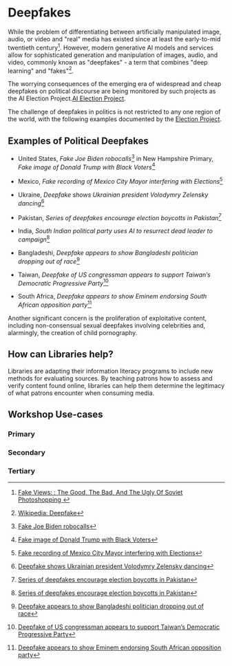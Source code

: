 # Deepfakes
While the problem of differentiating between artificially manipulated image, 
audio, or video and "real" media has existed since at least the early-to-mid 
twentieth century[^soviet]. However, modern generative AI models and services allow for 
sophisticated generation and manipulation of images, audio, and video, commonly known
as "deepfakes" - a term that combines "deep learning" and "fakes"[^wikipedia]. 

The worrying consequences of the emerging era of widespread and cheap deepfakes 
on political discourse are being monitored by such projects as the AI Election Project.[AI Election Project][WIRED_AI_ELECTION].

The challenge of deepfakes in politics is not restricted to any one region of the world, 
with the following examples documented by the [Election Project][WIRED_AI_ELECTION].

## Examples of Political Deepfakes
- United States, *Fake Joe Biden robocalls*[^NBC_NEWS_JAN_24] in New Hampshire Primary, 
  *Fake image of Donald Trump with Black Voters*[^BBC_NEWS_MAR_24]

- Mexico, *Fake recording of Mexico City Mayor interfering with Elections*[^AP_NEWS_NOV_23]

- Ukraine, *Deepfake shows Ukrainian president Volodymry Zelensky dancing*[^AFP_JAN_24]

- Pakistan, *Series of deepfakes encourage election boycotts in Pakistan*[^FRANCE_24_FEB_24]

- India, *South Indian political party uses AI to resurrect dead leader to campaign*[^AL_JAZEERA_FEB_24]

- Bangladeshi, *Deepfake appears to show Bangladeshi politician dropping out of race*[^DISMISS_LAB_JAN_24]

- Taiwan, *Deepfake of US congressman appears to support Taiwan’s Democratic Progressive Party*[^AFP_JAN_24_02]

- South Africa, *Deepfake appears to show Eminem endorsing South African opposition party*[^AFRICA_CHECK_MAR_24]

Another significant concern is the proliferation of exploitative content, including non-consensual 
sexual deepfakes involving celebrities and, alarmingly, the creation of child pornography.

## How can Libraries help?
Libraries are adapting their information literacy programs to include new methods for evaluating sources. 
By teaching patrons how to assess and verify content found online, libraries can help them determine the 
legitimacy of what patrons encounter when consuming media.

## Workshop Use-cases

### Primary

### Secondary

### Tertiary

[WIRED_AI_ELECTION]: https://www.wired.com/story/generative-ai-global-elections/

[^soviet]: [Fake Views: : The Good, The Bad, And The Ugly Of Soviet Photoshopping ](https://www.rferl.org/a/soviet-airbrushing-the-censors-who-scratched-out-history/29361426.html)
[^wikipedia]: [Wikipedia: Deepfake](https://en.wikipedia.org/wiki/Deepfake)
[^NBC_NEWS_JAN_24]: [Fake Joe Biden robocalls](https://www.nbcnews.com/politics/2024-election/fake-joe-biden-robocall-tells-new-hampshire-democrats-not-vote-tuesday-rcna134984)
[^BBC_NEWS_MAR_24]: [Fake image of Donald Trump with Black Voters](https://www.bbc.com/news/world-us-canada-68440150)
[^AP_NEWS_NOV_23]: [Fake recording of Mexico City Mayor interfering with Elections](https://apnews.com/world-news/general-news-fe47701d72cc861754be9ad3161ef5be)
[^AFP_JAN_24]:  [Deepfake shows Ukrainian president Volodymry Zelensky dancing](https://factcheck.afp.com/doc.afp.com.34EQ8F9)
[^FRANCE_24_FEB_24]: [Series of deepfakes encourage election boycotts in Pakistan](https://www.france24.com/en/tv-shows/truth-or-fake/20240208-artificial-intelligence-and-deepfakes-takeover-pakistan-elections)
[^AL_JAZEERA_FEB_24]: [Series of deepfakes encourage election boycotts in Pakistan](https://www.aljazeera.com/economy/2024/2/12/how-ai-is-used-to-resurrect-dead-indian-politicians-as-elections-loom)
[^DISMISS_LAB_JAN_24]: [Deepfake appears to show Bangladeshi politician dropping out of race](https://en.dismislab.com/how-disinformation-played-during-the-bangladesh-national-election/)
[^AFP_JAN_24_02]:[Deepfake of US congressman appears to support Taiwan’s Democratic Progressive Party](https://factcheck.afp.com/doc.afp.com.349D8R6)
[^wikipedia]: [Wikipedia: Deepfake](https://en.wikipedia.org/wiki/Deepfake)
[^AFRICA_CHECK_MAR_24]: [Deepfake appears to show Eminem endorsing South African opposition party](https://africacheck.org/fact-checks/meta-programme-fact-checks/will-real-slim-shady-please-stand-eminem-video-endorsing)


 




